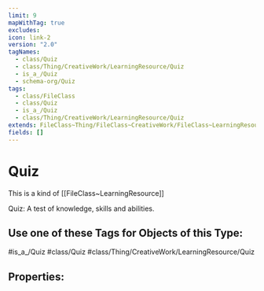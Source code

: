 ```yaml
---
limit: 9
mapWithTag: true
excludes: 
icon: link-2
version: "2.0"
tagNames:
  - class/Quiz
  - class/Thing/CreativeWork/LearningResource/Quiz
  - is_a_/Quiz
  - schema-org/Quiz
tags:
  - class/FileClass
  - class/Quiz
  - is_a_/Quiz
  - class/Thing/CreativeWork/LearningResource/Quiz
extends: FileClass~Thing/FileClass~CreativeWork/FileClass~LearningResource
fields: []
---
```


# Quiz
This is a kind of [[FileClass~LearningResource]]

Quiz: A test of knowledge, skills and abilities.


## Use one of these Tags for Objects of this Type:

#is_a_/Quiz
#class/Quiz
#class/Thing/CreativeWork/LearningResource/Quiz

## Properties:


